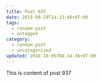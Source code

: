 ```yaml
---
title: Post 937
date: 2019-08-29T14:13:40+07:00
tags:
  - random post
  - untagged
category:
  - random post
  - uncategorized
updated: 2016-10-05T04:14:36+07:00
---
```

This is content of post 937